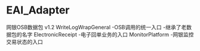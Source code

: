 # EAI_Adapter
网银OSB数据包 v1.2
WriteLogWrapGeneral
    -OSB调用的统一入口
    -继承了老数据包的名字
ElectronicReceipt
    -电子回单业务的入口
MonitorPlatform
    -网银监控交易状态的入口
